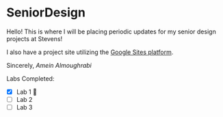 # SeniorDesign

Hello!
This is where I will be placing periodic updates for my senior design projects at Stevens!

I also have a project site utilizing the [Google Sites platform](https://sites.google.com/view/seniordesign-amein/).

Sincerely,
*Amein Almoughrabi*

Labs Completed:

- [x] Lab 1 :tada:
- [ ] Lab 2
- [ ] Lab 3
